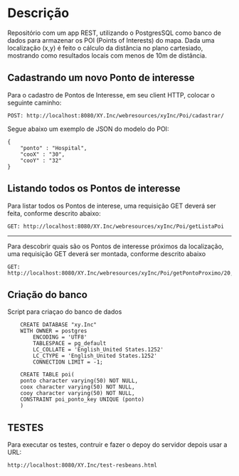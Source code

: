 # Descrição

Repositório com um app REST, utilizando o PostgresSQL como banco de dados para armazenar os POI (Points of Interests) do mapa.
Dada uma localização (x,y) é feito o cálculo da distância no plano cartesiado, mostrando como resultados locais com menos de 10m de distância.

Cadastrando um novo Ponto de interesse
-----------------------

Para o cadastro de Pontos de Interesse, em seu client HTTP, colocar o seguinte caminho:

    POST: http://localhost:8080/XY.Inc/webresources/xyInc/Poi/cadastrar/

Segue abaixo um exemplo de JSON do modelo do POI:

    {
	    "ponto" : "Hospital",
	    "cooX" : "30",
	    "cooY" : "32"
    }

Listando todos os Pontos de interesse
-----------------------

Para listar todos os Pontos de interese, uma requisição GET deverá ser feita, conforme descrito abaixo:

    GET: http://localhost:8080/XY.Inc/webresources/xyInc/Poi/getListaPoi
    
-----------------------------

Para descobrir quais são os Pontos de interesse próximos da localização, uma requisição GET deverá ser montada, conforme descrito abaixo

    GET: http://localhost:8080/XY.Inc/webresources/xyInc/Poi/getPontoProximo/20,10


Criação do banco
----------------
Script para criaçao do banco de dados 

        CREATE DATABASE "xy.Inc"
        WITH OWNER = postgres
            ENCODING = 'UTF8'
            TABLESPACE = pg_default
            LC_COLLATE = 'English_United States.1252'
            LC_CTYPE = 'English_United States.1252'
            CONNECTION LIMIT = -1;

        CREATE TABLE poi(
        ponto character varying(50) NOT NULL,
        coox character varying(50) NOT NULL,
        cooy character varying(50) NOT NULL,
        CONSTRAINT poi_ponto_key UNIQUE (ponto)
        )


TESTES
-----------------------

Para executar os testes, contruir e fazer o depoy do servidor depois usar a URL:

    http://localhost:8080/XY.Inc/test-resbeans.html


